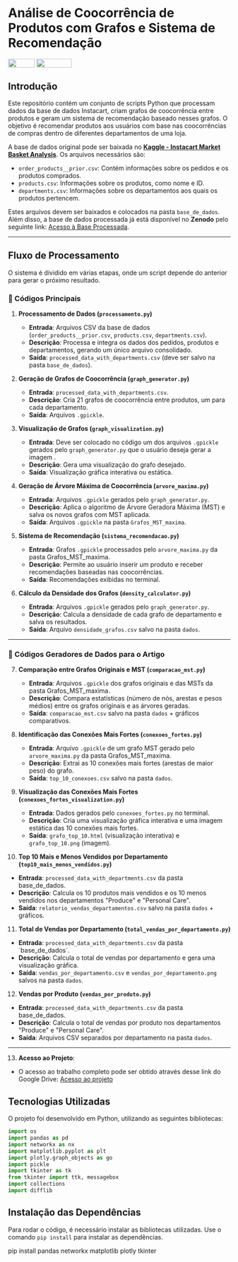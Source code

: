 # Análise de Coocorrência de Produtos com Grafos e Sistema de Recomendação
<div style="display: inline-block;">
<img align="center" height="20px" width="60px" src="https://img.shields.io/badge/Python-3776AB?style=for-the-badge&logo=python&logoColor=white"/> 
<img align="center" height="20px" width="80px" src="https://img.shields.io/badge/Made%20for-VSCode-1f425f.svg"/> 
</a> 
</div>

## Introdução

Este repositório contém um conjunto de scripts Python que processam dados da base de dados Instacart, criam grafos de coocorrência entre produtos e geram um sistema de recomendação baseado nesses grafos. O objetivo é recomendar produtos aos usuários com base nas coocorrências de compras dentro de diferentes departamentos de uma loja.

A base de dados original pode ser baixada no **[Kaggle - Instacart Market Basket Analysis](https://www.kaggle.com/c/instacart-market-basket-analysis/data)**. Os arquivos necessários são:

- `order_products__prior.csv`: Contém informações sobre os pedidos e os produtos comprados.
- `products.csv`: Informações sobre os produtos, como nome e ID.
- `departments.csv`: Informações sobre os departamentos aos quais os produtos pertencem.

Estes arquivos devem ser baixados e colocados na pasta `base_de_dados`. Além disso, a base de dados processada já está disponível no **Zenodo** pelo seguinte link: [Acesso à Base Processada](X).

---

## Fluxo de Processamento

O sistema é dividido em várias etapas, onde um script depende do anterior para gerar o próximo resultado.

### 📌 Códigos Principais

1. **Processamento de Dados (`processamento.py`)**
   - **Entrada**: Arquivos CSV da base de dados (`order_products__prior.csv`, `products.csv`, `departments.csv`).
   - **Descrição**: Processa e integra os dados dos pedidos, produtos e departamentos, gerando um único arquivo consolidado.
   - **Saída**: `processed_data_with_departments.csv` (deve ser salvo na pasta `base_de_dados`).

2. **Geração de Grafos de Coocorrência (`graph_generator.py`)**
   - **Entrada**: `processed_data_with_departments.csv`.
   - **Descrição**: Cria 21 grafos de coocorrência entre produtos, um para cada departamento.
   - **Saída**: Arquivos `.gpickle`.

3. **Visualização de Grafos (`graph_visualization.py`)**
   - **Entrada**:  Deve ser colocado no código um dos arquivos `.gpickle`  gerados pelo `graph_generator.py` que o usuário deseja gerar a imagem .
   - **Descrição**: Gera uma visualização do grafo desejado.
   - **Saída**: Visualização gráfica interativa ou estática.

4. **Geração de Árvore Máxima de Coocorrência (`arvore_maxima.py`)**
   - **Entrada**: Arquivos `.gpickle` gerados pelo `graph_generator.py`.
   - **Descrição**: Aplica o algoritmo de Árvore Geradora Máxima (MST) e salva os novos grafos com MST aplicada.
   - **Saída**: Arquivos `.gpickle` na pasta `Grafos_MST_maxima`.

5. **Sistema de Recomendação (`sistema_recomendacao.py`)**
   - **Entrada**: Grafos `.gpickle` processados pelo `arvore_maxima.py` da pasta Grafos_MST_maxima.
   - **Descrição**: Permite ao usuário inserir um produto e receber recomendações baseadas nas coocorrências.
   - **Saída**: Recomendações exibidas no terminal.

6. **Cálculo da Densidade dos Grafos (`density_calculator.py`)**
   - **Entrada**: Arquivos `.gpickle` gerados pelo `graph_generator.py`.
   - **Descrição**: Calcula a densidade de cada grafo de departamento e salva os resultados.
   - **Saída**: Arquivo `densidade_grafos.csv` salvo na pasta `dados`.

---

### 📌 Códigos Geradores de Dados para o Artigo

7. **Comparação entre Grafos Originais e MST (`comparacao_mst.py`)**
   - **Entrada**: Arquivos `.gpickle` dos grafos originais e das MSTs da pasta Grafos_MST_maxima.
   - **Descrição**: Compara estatísticas (número de nós, arestas e pesos médios) entre os grafos originais e as árvores geradas.
   - **Saída**: `comparacao_mst.csv` salvo na pasta `dados` + gráficos comparativos.

8. **Identificação das Conexões Mais Fortes (`conexoes_fortes.py`)**
   - **Entrada**: Arquivo `.gpickle` de um grafo MST gerado pelo `arvore_maxima.py` da pasta Grafos_MST_maxima.
   - **Descrição**: Extrai as 10 conexões mais fortes (arestas de maior peso) do grafo.
   - **Saída**: `top_10_conexoes.csv` salvo na pasta `dados`.

9. **Visualização das Conexões Mais Fortes (`conexoes_fortes_visualization.py`)**
   - **Entrada**: Dados gerados pelo `conexoes_fortes.py` no terminal.
   - **Descrição**: Cria uma visualização gráfica interativa e uma imagem estática das 10 conexões mais fortes.
   - **Saída**: `grafo_top_10.html` (visualização interativa) e `grafo_top_10.png` (imagem).

10. **Top 10 Mais e Menos Vendidos por Departamento (`top10_mais_menos_vendidos.py`)**
   - **Entrada**: `processed_data_with_departments.csv` da pasta base_de_dados.
   - **Descrição**: Calcula os 10 produtos mais vendidos e os 10 menos vendidos nos departamentos "Produce" e "Personal Care".
   - **Saída**: `relatorio_vendas_departamentos.csv` salvo na pasta `dados` + gráficos.

11. **Total de Vendas por Departamento (`total_vendas_por_departamento.py`)**
   - **Entrada**: `processed_data_with_departments.csv` da pasta ´base_de_dados´.
   - **Descrição**: Calcula o total de vendas por departamento e gera uma visualização gráfica.
   - **Saída**: `vendas_por_departamento.csv` e `vendas_por_departamento.png` salvos na pasta `dados`.

12. **Vendas por Produto (`vendas_por_produto.py`)**
   - **Entrada**: `processed_data_with_departments.csv` da pasta base_de_dados.
   - **Descrição**: Calcula o total de vendas por produto nos departamentos "Produce" e "Personal Care".
   - **Saída**: Arquivos CSV separados por departamento na pasta `dados`.

---

13. **Acesso ao Projeto**:
   - O acesso ao trabalho completo pode ser obtido através desse link do Google Drive: [Acesso ao projeto](https://drive.google.com/drive/folders/1AJ6vPFUd2RKiaVoqWz9Znyx31C4fYq-6?usp=sharing)



## Tecnologias Utilizadas

O projeto foi desenvolvido em Python, utilizando as seguintes bibliotecas:

```python
import os
import pandas as pd
import networkx as nx
import matplotlib.pyplot as plt
import plotly.graph_objects as go
import pickle
import tkinter as tk
from tkinter import ttk, messagebox
import collections
import difflib

```
## Instalação das Dependências

Para rodar o código, é necessário instalar as bibliotecas utilizadas. Use o comando `pip install` para instalar as dependências.


pip install pandas networkx matplotlib plotly tkinter





